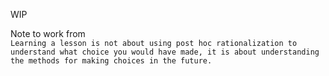 WIP

Note to work from  
`Learning a lesson is not about using post hoc rationalization to understand what choice you would have made, it is about understanding the methods for making choices in the future.`
